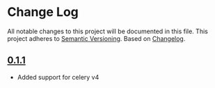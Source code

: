 # Change Log
All notable changes to this project will be documented in this file.
This project adheres to [Semantic Versioning](http://semver.org/).
Based on [Changelog](http://keepachangelog.com/).

## [0.1.1]

- Added support for celery v4

[Unreleased]: https://github.com/johansports/wscelery/tree/master
[0.1.1]: https://github.com/johansports/wscelery/tree/0.1.1
